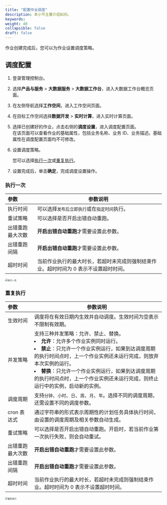 ```yaml
---
title: "配置作业调度"
description: 本小节主要介绍如何。 
keywords: 
weight: 40
collapsible: false
draft: false
---
```


作业创建完成后，您可以为作业设置调度策略。

## 调度配置

1. 登录管理控制台。
2. 选择**产品与服务** > **大数据服务** > **大数据工作台**，进入大数据工作台概览页面。
3. 在左侧导航选择**工作空间**，进入工作空间页面。
4. 在目标工作空间选择**数据开发** > **实时计算**，进入实时计算页面。
5. 选择已创建好的作业，点击右侧的**调度设置**，进入调度配置页面。    
   在该页面可以查看作业的基础属性，包括业务名称、业务 ID、业务描述。基础属性在调度配置页面均不可修改。
6. 设置调度策略。

   您可以选择[执行一次](#执行一次)或[重复执行](#重复执行)。
   
7. 设置完成后，单击**确定**，完成调度设置操作。

### 执行一次

| 参数           | 参数说明                                                     |
| :------------- | ------------------------------------------------------------ |
| 执行时间 |  可以选择`发布后立即执行`或在`指定时间`执行。            |
| 重试策略 |  可以选择是否开启出错自动重跑。      |
| 出错重跑最大次数 |  **开启出错自动重跑**才需要设置此参数。      |
| 出错重跑间隔 |  **开启出错自动重跑**才需要设置此参数。      |
| 超时时间 |  当前作业执行的最大时长，若超时未完成则强制结束作业。超时时间为 0 表示不设置超时时间。       |

<img src="../../../../_images/job_run_one.png" alt="执行一次" style="zoom:50%;" />

### 重复执行

| 参数           | 参数说明                                                     |
| :------------- | ------------------------------------------------------------ |
| 生效时间 |  调度将在有效日期内生效并自动调度。生效时间为空表示不限制有效期。            |
| 并发策略 |  支持三种并发策略：允许、禁止、替换。<li>**允许**：允许多个作业实例同时运行。   <li>**禁止**：只允许一个作业实例运行，如果到达调度周期的执行时间点时，上一个作业实例还未运行完成，则放弃本次实例的运行。  <li> **替换**：只允许一个作业实例运行，如果到达调度周期的执行时间点时，上一个作业实例还未运行完成，则终止运行中的实例，启动新的实例。  |
| 调度周期 | 支持`分钟`、`小时`、`日`、`周`、`月`、`年`。选择不同的调度周期，还需设置不同的调度参数。  |
| cron 表达式 |  通过字符串的形式表示周期性的计划任务具体执行时间，由设置的调度周期及相关参数自动生成。      |
| 重试策略 | 可以选择是否开启出错自动重跑。开启时，若当前作业第一次执行失败，则会自动重试。       |
| 出错重跑最大次数 |  **开启出错自动重跑**才需要设置此参数。       |
| 出错重跑间隔 |  **开启出错自动重跑**才需要设置此参数。       |
| 超时时间 | 当前作业执行的最大时长，若超时未完成则强制结束作业。超时时间为 0 表示不设置超时时间。     |

<img src="../../../../_images/job_run_cycle.png" alt="重复执行" style="zoom:50%;" />




